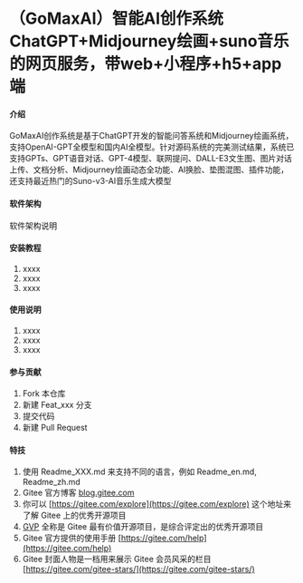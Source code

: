 # （GoMaxAI）智能AI创作系统ChatGPT+Midjourney绘画+suno音乐的网页服务，带web+小程序+h5+app端

#### 介绍
GoMaxAI创作系统是基于ChatGPT开发的智能问答系统和Midjourney绘画系统，支持OpenAI-GPT全模型和国内AI全模型。针对源码系统的完美测试结果，系统已支持GPTs、GPT语音对话、GPT-4模型、联网提问、DALL-E3文生图、图片对话上传、文档分析、Midjourney绘画动态全功能、AI换脸、垫图混图、插件功能，还支持最近热门的Suno-v3-AI音乐生成大模型

#### 软件架构
软件架构说明


#### 安装教程

1.  xxxx
2.  xxxx
3.  xxxx

#### 使用说明

1.  xxxx
2.  xxxx
3.  xxxx

#### 参与贡献

1.  Fork 本仓库
2.  新建 Feat_xxx 分支
3.  提交代码
4.  新建 Pull Request


#### 特技

1.  使用 Readme\_XXX.md 来支持不同的语言，例如 Readme\_en.md, Readme\_zh.md
2.  Gitee 官方博客 [blog.gitee.com](https://blog.gitee.com)
3.  你可以 [https://gitee.com/explore](https://gitee.com/explore) 这个地址来了解 Gitee 上的优秀开源项目
4.  [GVP](https://gitee.com/gvp) 全称是 Gitee 最有价值开源项目，是综合评定出的优秀开源项目
5.  Gitee 官方提供的使用手册 [https://gitee.com/help](https://gitee.com/help)
6.  Gitee 封面人物是一档用来展示 Gitee 会员风采的栏目 [https://gitee.com/gitee-stars/](https://gitee.com/gitee-stars/)
